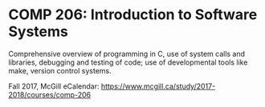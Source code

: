 # COMP 206: Introduction to Software Systems

Comprehensive overview of programming in C, use of system calls and libraries, debugging and testing of code; use of developmental tools like make, version control systems.

Fall 2017, McGill eCalendar: https://www.mcgill.ca/study/2017-2018/courses/comp-206
